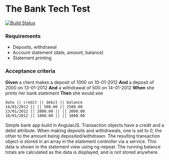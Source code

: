 # The Bank Tech Test

[![Build Status](https://travis-ci.org/harrim91/bank_tech_test.svg?branch=master)](https://travis-ci.org/harrim91/bank_tech_test)

### Requirements
* Deposits, withdrawal
* Account statement (date, amount, balance)
* Statement printing

### Acceptance criteria

**Given** a client makes a deposit of 1000 on 10-01-2012
**And** a deposit of 2000 on 13-01-2012
**And** a withdrawal of 500 on 14-01-2012
**When** she prints her bank statement
**Then** she would see


```
date || credit || debit || balance
14/01/2012 || || 500.00 || 2500.00
13/01/2012 || 2000.00 || || 3000.00
10/01/2012 || 1000.00 || || 1000.00
```

Simple bank app build in AngularJS. Transaction objects have a credit and a debit attribute. When making deposits and withdrawals, one is set to 0, the other to the amount being deposited/withdrawn. The resulting transaction object is stored in an array in the statement controller via a service. This data is shown in the statement view using ng-repeat. The running balance totals are calculated as the data is displayed, and is not stored anywhere.
